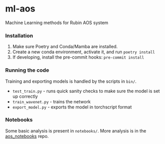 # ml-aos

Machine Learning methods for Rubin AOS system

### Installation

1. Make sure Poetry and Conda/Mamba are installed.
2. Create a new conda environment, activate it, and run `poetry install`
3. If developing, install the pre-commit hooks: `pre-commit install`

### Running the code

Training and exporting models is handled by the scripts in `bin/`.

- `test_train.py` - runs quick sanity checks to make sure the model is set up correctly
- `train_wavenet.py` - trains the network
- `export_model.py` - exports the model in torchscript format

### Notebooks

Some basic analysis is present in `notebooks/`.
More analysis is in the [aos_notebooks](https://github.com/jfcrenshaw/aos_notebooks) repo.
